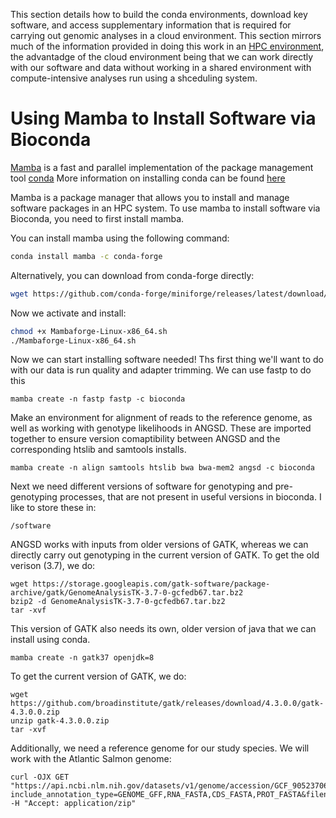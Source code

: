 This section details how to build the conda environments, download key software, and access supplementary information that is required for carrying out genomic analyses in a cloud environment.
This section mirrors much of the information provided in doing this work in an [HPC environment](https://github.com/TonyKess/genotyping_hpc/edit/main/env_building.md), the advantadge of the cloud environment being that we can work
directly with our software and data without working in a shared environment with compute-intensive analyses run using a shceduling system. 

# Using Mamba to Install Software via Bioconda
[Mamba](https://github.com/mamba-org/mamba) is a fast and parallel implementation of the package management tool [conda](https://docs.conda.io/projects/conda/en/stable/#)
More information on installing conda can be found [here](https://github.com/GRDI-GenARCC/tutorials-and-workshops/blob/main/Conda/conda_installation_guide.md)

Mamba is a package manager that allows you to install and manage software packages in an HPC system. To use mamba to install software via Bioconda, you need to first install mamba.

You can install mamba using the following command:

```bash
conda install mamba -c conda-forge
```

Alternatively, you can download from conda-forge directly:

```bash
wget https://github.com/conda-forge/miniforge/releases/latest/download/Mambaforge-Linux-x86_64.sh
```

Now we activate and install:
```bash
chmod +x Mambaforge-Linux-x86_64.sh
./Mambaforge-Linux-x86_64.sh
```

Now we can start installing software needed! 
Ths first thing we'll want to do with our data is run quality and adapter trimming. We can use fastp to do this

```
mamba create -n fastp fastp -c bioconda
```

Make an environment for alignment of reads to the reference genome, as well as working with genotype likelihoods in ANGSD. These are imported together to ensure version comaptibility between ANGSD and the corresponding htslib and samtools installs. 

```
mamba create -n align samtools htslib bwa bwa-mem2 angsd -c bioconda
```

Next we need different versions of software for genotyping and pre-genotyping processes, that are not present in useful versions in bioconda. I like to store these in:
```
/software
```

ANGSD works with inputs from older versions of GATK, whereas we can directly carry out genotyping in the current version of GATK. To get the old verison (3.7), we do:

```
wget https://storage.googleapis.com/gatk-software/package-archive/gatk/GenomeAnalysisTK-3.7-0-gcfedb67.tar.bz2
bzip2 -d GenomeAnalysisTK-3.7-0-gcfedb67.tar.bz2
tar -xvf
```
This version of GATK also needs its own, older version of java that we can install using conda. 
```
mamba create -n gatk37 openjdk=8
```

To get the current version of GATK, we do:

```
wget https://github.com/broadinstitute/gatk/releases/download/4.3.0.0/gatk-4.3.0.0.zip
unzip gatk-4.3.0.0.zip
tar -xvf
```

Additionally, we need a reference genome for our study species. We will work with the Atlantic Salmon genome:

```
curl -OJX GET "https://api.ncbi.nlm.nih.gov/datasets/v1/genome/accession/GCF_905237065.1/download?include_annotation_type=GENOME_GFF,RNA_FASTA,CDS_FASTA,PROT_FASTA&filename=GCF_905237065.1.zip" -H "Accept: application/zip"
```
